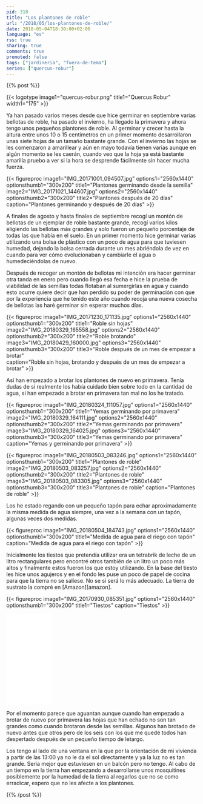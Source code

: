 ```yaml
---
pid: 318
title: "Los plantones de roble"
url: "/2018/05/los-plantones-de-roble/"
date: 2018-05-04T18:30:00+02:00
language: "es"
rss: true
sharing: true
comments: true
promoted: false
tags: ["jardineria", "fuera-de-tema"]
series: ["quercus-robur"]
---
```


{{% post %}}

{{< logotype image1="quercus-robur.png" title1="Quercus Robur" width1="175" >}}

Ya han pasado varios meses desde que hice germinar en septiembre varias bellotas de roble, ha pasado el invierno, ha llegado la primavera y ahora tengo unos pequeños plantones de roble. Al germinar y crecer hasta la altura entre unos 10 o 15 centímetros en un primer momento desarrollaron unas siete hojas de un tamaño bastante grande. Con el invierno las hojas se les comenzaron a amarillear y aún en mayo todavía tienen varias aunque en algún momento se les caerán, cuando veo que la hoja ya está bastante amarilla pruebo a ver si la hora se desprende fácilmente sin hacer mucha fuerza.

{{< figureproc
    image1="IMG_20171001_094507.jpg" options1="2560x1440" optionsthumb1="300x200" title1="Plantones germinando desde la semilla"
    image2="IMG_20171021_144607.jpg" options2="2560x1440" optionsthumb2="300x200" title2="Plantones después de 20 días"
    caption="Plantones germinando y después de 20 días" >}}

A finales de agosto y hasta finales de septiembre recogí un montón de bellotas de un ejemplar de roble bastante grande, recogí varios kilos eligiendo las bellotas más grandes y solo fueron un pequeño porcentaje de todas las que había en el suelo. En un primer momento hice germinar varias utilizando una bolsa de plástico con un poco de agua para que tuviesen humedad, dejando la bolsa cerrada durante un mes abriéndola de vez en cuando para ver cómo evolucionaban y cambiarle el agua o humedeciéndolas de nuevo.

Después de recoger un montón de bellotas mi intención era hacer germinar otra tanda en enero pero cuando llegó esa fecha e hice la prueba de viabilidad de las semillas todas flotaban al sumergirlas en agua y cuando esto ocurre quiere decir que han perdido su poder de germinación con que por la experiencia que he tenido este año cuando recoja una nueva cosecha de bellotas las haré germinar sin esperar muchos días.

{{< figureproc
    image1="IMG_20171230_171135.jpg" options1="2560x1440" optionsthumb1="300x200" title1="Roble sin hojas"
    image2="IMG_20180329_165558.jpg" options2="2560x1440" optionsthumb2="300x200" title2="Roble brotando"
    image3="IMG_20180429_160000.jpg" options3="2560x1440" optionsthumb3="300x200" title3="Roble después de un mes de empezar a brotar"        
    caption="Roble sin hojas, brotando y después de un mes de empezar a brotar" >}}

Así han empezado a brotar los plantones de nuevo en primavera. Tenía dudas de si realmente los había cuidado bien sobre todo en la cantidad de agua, si han empezado a brotar en primavera tan mal no los he tratado.

{{< figureproc
    image1="IMG_20180324_111057.jpg" options1="2560x1440" optionsthumb1="300x200" title1="Yemas germinando por primavera"
    image2="IMG_20180329_164111.jpg" options2="2560x1440" optionsthumb2="300x200" title2="Yemas germinando por primavera"
    image3="IMG_20180329_164025.jpg" options3="2560x1440" optionsthumb3="300x200" title3="Yemas germinando por primavera"        
    caption="Yemas y germinando por primavera" >}}

{{< figureproc
    image1="IMG_20180503_083246.jpg" options1="2560x1440" optionsthumb1="300x200" title1="Plantones de roble"
    image2="IMG_20180503_083257.jpg" options2="2560x1440" optionsthumb2="300x200" title2="Plantones de roble"
    image3="IMG_20180503_083305.jpg" options3="2560x1440" optionsthumb3="300x200" title3="Plantones de roble"
    caption="Plantones de roble" >}}

Los he estado regando con un pequeño tapón para echar aproximadamente la misma medida de agua siempre, una vez a la semana con un tapón, algunas veces dos medidas.

{{< figureproc
    image1="IMG_20180504_184743.jpg" options1="2560x1440" optionsthumb1="300x200" title1="Medida de agua para el riego con tapón"
    caption="Medida de agua para el riego con tapón" >}}

Inicialmente los tiestos que pretendía utilizar era un tetrabrik de leche de un litro rectangulares pero encontré otros también de un litro un poco más altos y finalmente estos fueron los que estoy utilizando. En la base del tiesto les hice unos agujeros y en el fondo les puse un poco de papel de cocina para que la tierra no se saliese. No se si será lo más adecuado. La tierra de sustrato la compré en [Amazon][amazon].

{{< figureproc
    image1="IMG_20170930_085351.jpg" options1="2560x1440" optionsthumb1="300x200" title1="Tiestos"
    caption="Tiestos" >}}

<div class="media-amazon">
    <iframe style="width:120px;height:240px;" marginwidth="0" marginheight="0" scrolling="no" frameborder="0" src="//rcm-eu.amazon-adsystem.com/e/cm?lt1=_blank&bc1=000000&IS2=1&bg1=FFFFFF&fc1=000000&lc1=0000FF&t=blobit-21&o=30&p=8&l=as4&m=amazon&f=ifr&ref=as_ss_li_til&asins=B00ZFWT2A2&linkId=5811e0fc7740584beea103b28efa8bdd"></iframe>
</div>

Por el momento parece que aguantan aunque cuando han empezado a brotar de nuevo por primavera las hojas que han echado no son tan grandes como cuando brotaron desde las semillas. Algunos han brotado de nuevo antes que otros pero de los seis con los que me quedé todos han despertado después de un pequeño tiempo de letargo.

Los tengo al lado de una ventana en la que por la orientación de mi vivienda a partir de las 13:00 ya no le da el sol directamente y ya la luz no es tan grande. Sería mejor que estuviesen en un balcón pero no tengo. Al cabo de un tiempo en la tierra han empezando a desarrollarse unos mosquitines posiblemente por la humedad de la tierra al regarlos que no se como erradicar, espero que no les afecte a los plantones.

{{% /post %}}
